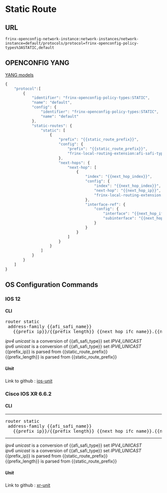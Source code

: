 # Static Route

## URL

```
frinx-openconfig-network-instance:network-instances/network-instance=default/protocols/protocol=frinx-openconfig-policy-types%3ASTATIC,default
```

## OPENCONFIG YANG

[YANG models](https://github.com/FRINXio/openconfig/tree/master/local-routing/src/main/yang)

```javascript
{
    "protocol":[
        { 
            "identifier": "frinx-openconfig-policy-types:STATIC",
            "name": "default",
            "config": {
                "identifier": "frinx-openconfig-policy-types:STATIC",
                "name": "default"
            },
            "static-routes": {
                "static": [
                    {
                        "prefix": "{{static_route_prefix}}",
                        "config": {
                            "prefix": "{{static_route_prefix}}",
                            "frinx-local-routing-extension:afi-safi-type": "{{afi_safi_type}}"
                        },
                        "next-hops": {
                            "next-hop": [
                                {
                                    "index": "{{next_hop_index}}",
                                    "config": {
                                        "index": "{{next_hop_index}}",
                                        "next-hop": "{{next_hop_ip}}",
                                        "frinx-local-routing-extension:set-tag": "{{nh_tag_id}}"
                                    },
                                    "interface-ref": {
                                        "config": {
                                            "interface": "{{next_hop_ifc_name}}",
                                            "subinterface": "{{next_hop_subifc_idx}}"
                                        }
                                    }
                                }
                            ]
                        }
                    }
                ]
            }
        }
    ]
}
```


## OS Configuration Commands

### IOS 12

#### CLI

<pre>
router static
 address-family {{afi_safi_name}}
   {{prefix_ip}}/{{prefix_length}} {{next_hop_ifc_name}}.{{next_hop_subifc_idx}} {{next_hop_ip}} tag {{nh_tag_id}}
</pre>

*ipv4 unicast*  is a conversion of {{afi_safi_type}} set *IPV4_UNICAST*  
*ipv6 unicast*  is a conversion of {{afi_safi_type}} set *IPV6_UNICAST*  
{{prefix_ip}} is parsed from {{static_route_prefix}}  
{{prefix_length}} is parsed from {{static_route_prefix}} 

##### Unit

Link to github : [ios-unit](https://github.com/FRINXio/cli-units/tree/master/ios/interface)

### Cisco IOS XR 6.6.2

#### CLI

---
<pre>
router static
 address-family {{afi_safi_name}}
   {{prefix_ip}}/{{prefix_length}} {{next_hop_ifc_name}}.{{next_hop_subifc_idx}} {{next_hop_ip}} tag {{nh_tag_id}}
</pre>
---

*ipv4 unicast*  is a conversion of {{afi_safi_type}} set *IPV4_UNICAST*  
*ipv6 unicast*  is a conversion of {{afi_safi_type}} set *IPV6_UNICAST*  
{{prefix_ip}} is parsed from {{static_route_prefix}}  
{{prefix_length}} is parsed from {{static_route_prefix}}  

##### Unit

Link to github : [xr-unit](https://github.com/FRINXio/cli-units/tree/master/ios-xr/lr)
